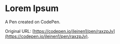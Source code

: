 # Lorem Ipsum

A Pen created on CodePen.

Original URL: [https://codepen.io/jleinen1/pen/raxzpJv](https://codepen.io/jleinen1/pen/raxzpJv).

